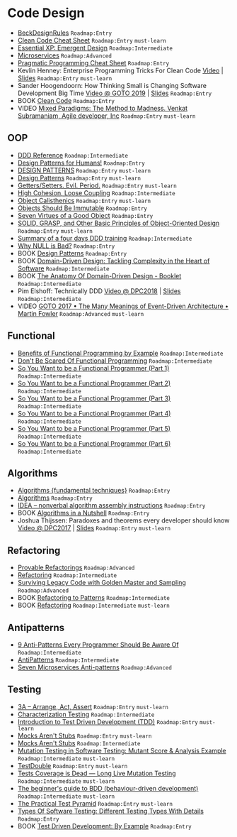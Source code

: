 # Code Design

- [BeckDesignRules](https://martinfowler.com/bliki/BeckDesignRules.html) `Roadmap:Entry`
- [Clean Code Cheat Sheet](https://www.bbv.ch/images/bbv/pdf/downloads/V2_Clean_Code_V3.pdf) `Roadmap:Entry` `must-learn`
- [Essential XP: Emergent Design](https://ronjeffries.com/xprog/classics/expemergentdesign/) `Roadmap:Intermediate`
- [Microservices](https://martinfowler.com/articles/microservices.html) `Roadmap:Advanced`
- [Pragmatic Programming Cheat Sheet](https://cheatography.com/marconlsantos/cheat-sheets/pragmatic-programming/) `Roadmap:Entry`
- Kevlin Henney: Enterprise Programming Tricks For Clean Code [Video](https://www.youtube.com/watch?v=dC9vdQkU-xI) | [Slides](https://www.slideshare.net/Kevlin/clean-coders-hate-what-happens-to-your-code-when-you-use-these-enterprise-programming-tricks-77305014) `Roadmap:Entry` `must-learn`
- Sander Hoogendoorn: How Thinking Small is Changing Software Development Big Time [Video @ GOTO 2019](https://www.youtube.com/watch?v=YCQMiFF9QXM) | [Slides](https://www.slideshare.net/aahoogendoorn/its-a-small-world-after-all-how-thinking-small-changes-software-big-time) `Roadmap:Entry`
- BOOK [Clean Code](https://www.amazon.com/Clean-Code-Handbook-Software-Craftsmanship/dp/0132350882) `Roadmap:Entry`
- VIDEO [Mixed Paradigms: The Method to Madness. Venkat Subramaniam, Agile developer, Inc](https://www.youtube.com/watch?v=QYBRifsWHD0) `Roadmap:Entry` `must-learn`

## OOP

- [DDD Reference](https://domainlanguage.com/product/domain-driven-design-reference/) `Roadmap:Intermediate`
- [Design Patterns for Humans!](https://github.com/kamranahmedse/design-patterns-for-humans) `Roadmap:Entry`
- [DESIGN PATTERNS](https://refactoring.guru/design-patterns) `Roadmap:Entry` `must-learn`
- [Design Patterns](https://sourcemaking.com/design_patterns) `Roadmap:Entry` `must-learn`
- [Getters/Setters. Evil. Period.](https://www.yegor256.com/2014/09/16/getters-and-setters-are-evil.html) `Roadmap:Entry` `must-learn`
- [High Cohesion, Loose Coupling](https://thebojan.ninja/2015/04/08/high-cohesion-loose-coupling/) `Roadmap:Intermediate`
- [Object Calisthenics](https://williamdurand.fr/2013/06/03/object-calisthenics/) `Roadmap:Entry` `must-learn`
- [Objects Should Be Immutable](https://www.yegor256.com/2014/06/09/objects-should-be-immutable.html) `Roadmap:Entry`
- [Seven Virtues of a Good Object](https://www.yegor256.com/2014/11/20/seven-virtues-of-good-object.html) `Roadmap:Entry`
- [SOLID, GRASP, and Other Basic Principles of Object-Oriented Design](https://dzone.com/articles/solid-grasp-and-other-basic-principles-of-object-o) `Roadmap:Entry` `must-learn`
- [Summary of a four days DDD training](https://medium.com/@t.ferro184/summary-of-a-four-days-ddd-training-74103a6d99a1) `Roadmap:Intermediate`
- [Why NULL is Bad?](https://www.yegor256.com/2014/05/13/why-null-is-bad.html) `Roadmap:Entry`
- BOOK [Design Patterns](https://www.amazon.com/Design-Patterns-Elements-Reusable-Object-Oriented/dp/0201633612) `Roadmap:Entry`
- BOOK [Domain-Driven Design: Tackling Complexity in the Heart of Software](https://www.amazon.com/Domain-Driven-Design-Tackling-Complexity-Software/dp/0321125215) `Roadmap:Intermediate`
- BOOK [The Anatomy Of Domain-Driven Design - Booklet](https://leanpub.com/theanatomyofdomain-drivendesign) `Roadmap:Intermediate`
- Pim Elshoff: Technically DDD [Video @ DPC2018](https://www.youtube.com/watch?v=JpcNeeetijo) | [Slides](https://speakerdeck.com/pelshoff/technically-ddd-v3) `Roadmap:Intermediate`
- VIDEO [GOTO 2017 • The Many Meanings of Event-Driven Architecture • Martin Fowler](https://www.youtube.com/watch?v=STKCRSUsyP0) `Roadmap:Advanced` `must-learn`

## Functional

- [Benefits of Functional Programming by Example](https://medium.com/@nickmccurdy/benefits-of-functional-programming-by-example-76f1135b0b18) `Roadmap:Intermediate`
- [Don't Be Scared Of Functional Programming](https://www.smashingmagazine.com/2014/07/dont-be-scared-of-functional-programming/) `Roadmap:Intermediate`
- [So You Want to be a Functional Programmer (Part 1)](https://medium.com/@cscalfani/so-you-want-to-be-a-functional-programmer-part-1-1f15e387e536) `Roadmap:Intermediate`
- [So You Want to be a Functional Programmer (Part 2)](https://medium.com/@cscalfani/so-you-want-to-be-a-functional-programmer-part-2-7005682cec4a) `Roadmap:Intermediate`
- [So You Want to be a Functional Programmer (Part 3)](https://medium.com/@cscalfani/so-you-want-to-be-a-functional-programmer-part-3-1b0fd14eb1a7) `Roadmap:Intermediate`
- [So You Want to be a Functional Programmer (Part 4)](https://medium.com/@cscalfani/so-you-want-to-be-a-functional-programmer-part-4-18fbe3ea9e49) `Roadmap:Intermediate`
- [So You Want to be a Functional Programmer (Part 5)](https://medium.com/@cscalfani/so-you-want-to-be-a-functional-programmer-part-5-c70adc9cf56a) `Roadmap:Intermediate`
- [So You Want to be a Functional Programmer (Part 6)](https://medium.com/@cscalfani/so-you-want-to-be-a-functional-programmer-part-6-db502830403) `Roadmap:Intermediate`

## Algorithms

- [Algorithms {fundamental techniques}](https://en.wikibooks.org/wiki/Algorithms) `Roadmap:Entry`
- [Algorithms](https://www.geeksforgeeks.org/fundamentals-of-algorithms/) `Roadmap:Entry`
- [IDEA – nonverbal algorithm assembly instructions](https://idea-instructions.com/) `Roadmap:Entry`
- BOOK [Algorithms in a Nutshell](https://www.amazon.com/Algorithms-Nutshell-Desktop-Quick-Reference/dp/1491948922) `Roadmap:Entry`
- Joshua Thijssen: Paradoxes and theorems every developer should know [Video @ DPC2017](https://www.youtube.com/watch?v=JBUIIQnVfBQ) | [Slides](https://speakerdeck.com/jaytaph/paradoxes-and-theorems-every-developer-should-know-3) `Roadmap:Entry` `must-learn`

## Refactoring

- [Provable Refactorings](https://github.com/digdeeproots/provable-refactorings) `Roadmap:Advanced`
- [Refactoring](https://sourcemaking.com/refactoring) `Roadmap:Intermediate`
- [Surviving Legacy Code with Golden Master and Sampling](https://blog.thecodewhisperer.com/permalink/surviving-legacy-code-with-golden-master-and-sampling) `Roadmap:Advanced`
- BOOK [Refactoring to Patterns](https://www.amazon.com/Refactoring-Patterns-Joshua-Kerievsky/dp/0321213351) `Roadmap:Intermediate`
- BOOK [Refactoring](https://www.amazon.com/Refactoring-Improving-Design-Existing-Code/dp/0134757599) `Roadmap:Intermediate` `must-learn`

## Antipatterns

- [9 Anti-Patterns Every Programmer Should Be Aware Of](https://sahandsaba.com/nine-anti-patterns-every-programmer-should-be-aware-of-with-examples.html) `Roadmap:Intermediate`
- [AntiPatterns](https://sourcemaking.com/antipatterns) `Roadmap:Intermediate`
- [Seven Microservices Anti-patterns](https://www.infoq.com/articles/seven-uservices-antipatterns/) `Roadmap:Advanced`

## Testing

- [3A – Arrange, Act, Assert](https://xp123.com/articles/3a-arrange-act-assert/) `Roadmap:Entry` `must-learn`
- [Characterization Testing](https://michaelfeathers.silvrback.com/characterization-testing) `Roadmap:Intermediate`
- [Introduction to Test Driven Development (TDD)](http://agiledata.org/essays/tdd.html) `Roadmap:Entry` `must-learn`
- [Mocks Aren't Stubs](https://martinfowler.com/articles/mocksArentStubs.html) `Roadmap:Entry` `must-learn`
- [Mocks Aren't Stubs](https://martinfowler.com/articles/mocksArentStubs.html) `Roadmap:Intermediate`
- [Mutation Testing in Software Testing: Mutant Score & Analysis Example](https://www.guru99.com/mutation-testing.html) `Roadmap:Intermediate` `must-learn`
- [TestDouble](https://martinfowler.com/bliki/TestDouble.html) `Roadmap:Entry` `must-learn`
- [Tests Coverage is Dead — Long Live Mutation Testing](https://medium.com/appsflyer/tests-coverage-is-dead-long-live-mutation-testing-7fd61020330e) `Roadmap:Intermediate` `must-learn`
- [The beginner's guide to BDD (behaviour-driven development)](https://inviqa.com/blog/bdd-guide) `Roadmap:Intermediate` `must-learn`
- [The Practical Test Pyramid](https://martinfowler.com/articles/practical-test-pyramid.html) `Roadmap:Entry` `must-learn`
- [Types Of Software Testing: Different Testing Types With Details](https://www.softwaretestinghelp.com/types-of-software-testing/) `Roadmap:Entry`
- BOOK [Test Driven Development: By Example](https://www.amazon.com/Test-Driven-Development-By-Example/dp/0321146530) `Roadmap:Entry`
